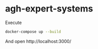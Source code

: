 # agh-expert-systems


Execute
```bash
docker-compose up --build
```

And open http://localhost:3000/
